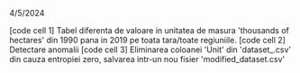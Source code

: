 4/5/2024

[code cell 1] Tabel diferenta de valoare in unitatea de masura 'thousands of hectares' din 1990 pana in 2019 pe toata tara/toate regiuniile.
[code cell 2] Detectare anomalii
[code cell 3] Eliminarea coloanei 'Unit' din 'dataset_.csv' din cauza entropiei zero, salvarea intr-un nou fisier 'modified_dataset.csv'
